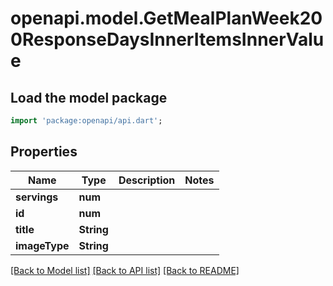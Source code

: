 # openapi.model.GetMealPlanWeek200ResponseDaysInnerItemsInnerValue

## Load the model package
```dart
import 'package:openapi/api.dart';
```

## Properties
Name | Type | Description | Notes
------------ | ------------- | ------------- | -------------
**servings** | **num** |  | 
**id** | **num** |  | 
**title** | **String** |  | 
**imageType** | **String** |  | 

[[Back to Model list]](../README.md#documentation-for-models) [[Back to API list]](../README.md#documentation-for-api-endpoints) [[Back to README]](../README.md)


